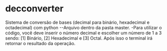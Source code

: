 # decconverter
Sistema de conversão de bases (decimal para binário, hexadecimal e octadecimal) com python
--Arquivo dentro da pasta master.
-Para utilizar o código, você deve inserir o número decimal e escolher um número de 1 a 3 sendo: [1] Binário, [2] Hexadecimal e [3] Octal.
Após isso o terminal irá retornar o resultado da operação.
